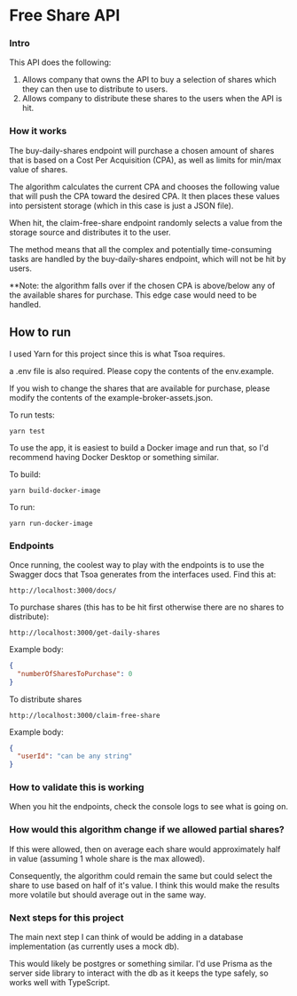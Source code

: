 # Free Share API

### Intro

This API does the following:
1. Allows company that owns the API to buy a selection of shares which they can then use to distribute to users.
2. Allows company to distribute these shares to the users when the API is hit.

### How it works

The buy-daily-shares endpoint will purchase a chosen amount of shares that is based on a Cost Per Acquisition (CPA), as well as limits for min/max value of shares.

The algorithm calculates the current CPA and chooses the following value that will push the CPA toward the desired CPA. It then places these values into persistent storage (which in this case is just a JSON file).

When hit, the claim-free-share endpoint randomly selects a value from the storage source and distributes it to the user.

The method means that all the complex and potentially time-consuming tasks are handled by the buy-daily-shares endpoint, which will not be hit by users.

**Note: the algorithm falls over if the chosen CPA is above/below any of the available shares for purchase. This edge case would need to be handled.

## How to run

I used Yarn for this project since this is what Tsoa requires.

a .env file is also required. Please copy the contents of the env.example.

If you wish to change the shares that are available for purchase, please modify the contents of the example-broker-assets.json.

To run tests:

```
yarn test
```

To use the app, it is easiest to build a Docker image and run that, so I'd recommend having Docker Desktop or something similar.

To build:

```
yarn build-docker-image
```

To run:

```
yarn run-docker-image
```

### Endpoints

Once running, the coolest way to play with the endpoints is to use the Swagger docs that Tsoa generates from the interfaces used. Find this at:

```
http://localhost:3000/docs/
```

To purchase shares (this has to be hit first otherwise there are no shares to distribute):
```
http://localhost:3000/get-daily-shares
```
Example body:
```json
{
  "numberOfSharesToPurchase": 0
}
```

To distribute shares
```
http://localhost:3000/claim-free-share
```
Example body:

```json
{
  "userId": "can be any string"
}
```

### How to validate this is working

When you hit the endpoints, check the console logs to see what is going on.

### How would this algorithm change if we allowed partial shares?

If this were allowed, then on average each share would approximately half in value (assuming 1 whole share is the max allowed).

Consequently, the algorithm could remain the same but could select the share to use based on half of it's value. I think this would make the results more volatile but should average out in the same way.

### Next steps for this project

The main next step I can think of would be adding in a database implementation (as currently uses a mock db).

This would likely be postgres or something similar. I'd use Prisma as the server side library to interact with the db as it keeps the type safely, so works well with TypeScript.

